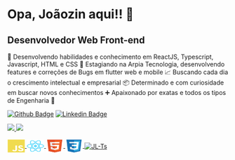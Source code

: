 # Opa, Joãozin aqui!! 👋
## Desenvolvedor Web Front-end

:construction: Desenvolvendo habilidades e conhecimento em ReactJS, Typescript, Javascript, HTML e CSS
:iphone: Estagiando na Arpia Tecnologia, desenvolvendo features e correções de Bugs em flutter web e mobile
:chart_with_upwards_trend: Buscando cada dia o crescimento intelectual e empresarial
:package: Determinado e com curiosidade em buscar novos conhecimentos
:heavy_plus_sign: Apaixonado por exatas e todos os tipos de Engenharia :construction_worker:

[![Github Badge](https://img.shields.io/badge/-Github-000?style=flat-square&logo=Github&logoColor=white&link=https://github.com/joaolima-code)](https://github.com/joaolima-code)
[![Linkedin Badge](https://img.shields.io/badge/-LinkedIn-blue?style=flat-square&logo=Linkedin&logoColor=white&link=https://www.linkedin.com/in/lima-joaovitor/)](https://www.linkedin.com/in/lima-joaovitor/)

<div>
  <a href="https://github.com/ramosspri">
  <img height="180em" src="https://github-readme-stats.vercel.app/api?username=ramosspri&show_icons=true&theme=monokai&include_all_commits=true&count_private=true"/>
  <img height="180em" src="https://github-readme-stats.vercel.app/api/top-langs/?username=ramosspri&layout=compact&langs_count=7&theme=monokai"/>
</div>  

<div style="display: inline_block"><br>
  <img align="center" alt="Pri-Js" height="30" width="40" src="https://raw.githubusercontent.com/devicons/devicon/master/icons/javascript/javascript-plain.svg">
  <img align="center" alt="Pri-React" height="30" width="40" src="https://raw.githubusercontent.com/devicons/devicon/master/icons/react/react-original.svg">
  <img align="center" alt="Pri-HTML" height="30" width="40" src="https://raw.githubusercontent.com/devicons/devicon/master/icons/html5/html5-original.svg">
  <img align="center" alt="Pri-CSS" height="30" width="40" src="https://raw.githubusercontent.com/devicons/devicon/master/icons/css3/css3-original.svg">
  <img align="center" alt="JL-Ts" height="30" width="40" src"https://raw.githubusercontent.com/devicons/devicon/master/icons/typescript/typescript-original.svg">
</div>  
